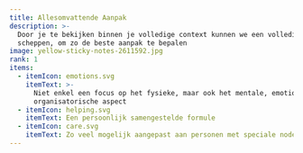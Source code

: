 ```yaml
---
title: Allesomvattende Aanpak
description: >-
  Door je te bekijken binnen je volledige context kunnen we een volledig beeld
  scheppen, om zo de beste aanpak te bepalen
image: yellow-sticky-notes-2611592.jpg
rank: 1
items:
  - itemIcon: emotions.svg
    itemText: >-
      Niet enkel een focus op het fysieke, maar ook het mentale, emotionele en
      organisatorische aspect
  - itemIcon: helping.svg
    itemText: Een persoonlijk samengestelde formule
  - itemIcon: care.svg
    itemText: Zo veel mogelijk aangepast aan personen met speciale noden
---
```


